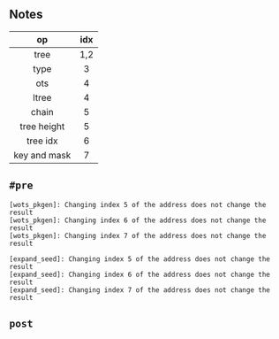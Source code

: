 ## Notes

|      op      | idx |
|:------------:|:---:|
| tree         | 1,2 |
| type         |   3 |
| ots          |   4 |
| ltree        |   4 |
| chain        |   5 |
| tree height  |   5 |
| tree idx     |   6 |
| key and mask |   7 |


## `#pre`

```
[wots_pkgen]: Changing index 5 of the address does not change the result
[wots_pkgen]: Changing index 6 of the address does not change the result
[wots_pkgen]: Changing index 7 of the address does not change the result

[expand_seed]: Changing index 5 of the address does not change the result
[expand_seed]: Changing index 6 of the address does not change the result
[expand_seed]: Changing index 7 of the address does not change the result
```

## `post`


